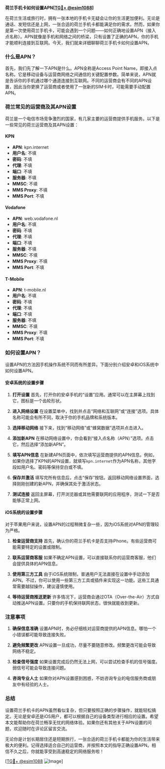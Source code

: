 **荷兰手机卡如何设置APN[[TG💪+ @esim1088](https://t.me/s/esim1088)]**

在荷兰生活或旅行时，拥有一张本地的手机卡无疑会让你的生活更加便利。无论是通话、发短信还是上网，一张合适的荷兰手机卡都能满足你的需求。然而，如果你是第一次使用荷兰手机卡，可能会遇到一个问题——如何正确地设置APN（接入点名称）。APN就像是手机和网络之间的桥梁，只有设置了正确的APN，你的手机才能顺利连接到互联网。今天，我们就来详细聊聊荷兰手机卡如何设置APN。

### 什么是APN？

首先，我们先了解一下APN是什么。APN全称是Access Point Name，即接入点名称。它是移动设备与运营商网络之间通信的关键配置参数。简单来说，APN就是告诉你的手机通过哪个通道连接到互联网。不同的运营商会有不同的APN设置，因此当你更换了运营商或者使用了一张新的SIM卡时，可能需要手动配置APN。

### 荷兰常见的运营商及其APN设置

荷兰是一个电信市场竞争激烈的国家，有几家主要的运营商提供手机服务。以下是一些常见的荷兰运营商及其APN设置：

#### KPN
- **APN**: kpn.internet
- **用户名**: 不填
- **密码**: 不填
- **代理**: 不填
- **端口**: 不填
- **服务器**: 不填
- **MMSC**: 不填
- **MMS Proxy**: 不填
- **MMS Port**: 不填

#### Vodafone
- **APN**: web.vodafone.nl
- **用户名**: 不填
- **密码**: 不填
- **代理**: 不填
- **端口**: 不填
- **服务器**: 不填
- **MMSC**: 不填
- **MMS Proxy**: 不填
- **MMS Port**: 不填

#### T-Mobile
- **APN**: t-mobile.nl
- **用户名**: 不填
- **密码**: 不填
- **代理**: 不填
- **端口**: 不填
- **服务器**: 不填
- **MMSC**: 不填
- **MMS Proxy**: 不填
- **MMS Port**: 不填

### 如何设置APN？

设置APN的方法因手机操作系统不同而有所差异。下面分别介绍安卓和iOS系统中如何设置APN。

#### 安卓系统的设置步骤

1. **打开设置**
   首先，打开你的安卓手机的“设置”应用。通常可以在主屏幕上找到它，图标是一个齿轮形状。

2. **进入网络设置**
   在设置菜单中，找到并点击“网络和互联网”或“连接”选项。具体名称可能会有所不同，取决于你的手机品牌和系统版本。

3. **选择移动网络**
   接下来，找到“移动网络”或“蜂窝数据”选项并点击进入。

4. **添加新APN**
   在移动网络设置中，你会看到“接入点名称（APN）”选项。点击它，然后选择“添加新APN”。

5. **填写APN信息**
   在新建APN页面中，依次填写运营商提供的APN信息。例如，如果你选择了KPN的APN设置，就填写`kpn.internet`作为APN名称，其他字段如用户名、密码等保持空白或不填。

6. **保存并激活**
   填写完所有信息后，点击“保存”按钮。返回移动网络设置界面，选择刚刚创建的新APN，并确保其处于激活状态。

7. **测试连接**
   返回主屏幕，打开浏览器或其他需要联网的应用程序，测试一下是否能够正常上网。

#### iOS系统的设置步骤

对于苹果用户来说，设置APN的过程稍微复杂一些，因为iOS系统对APN的管理较为严格。

1. **检查运营商支持**
   首先，确认你的荷兰手机卡是否支持iPhone。有些运营商可能需要特定的设置或限制。

2. **联系运营商客服**
   如果不确定APN设置，可以直接联系你的运营商客服，他们会提供具体的APN信息。

3. **使用第三方工具**
   由于iOS系统限制，普通用户无法直接在设置中手动添加APN。不过，你可以使用一些第三方工具或插件来实现这一功能。这些工具通常需要越狱操作，建议谨慎使用。

4. **等待运营商推送更新**
   许多情况下，运营商会通过OTA（Over-the-Air）方式自动推送APN设置。只要你的手机保持联网状态，很快就能收到更新。

### 注意事项

1. **确保信息准确**
   设置APN时，务必仔细核对运营商提供的APN信息。哪怕一个小错误都可能导致连接失败。

2. **避免频繁更改**
   APN设置一旦成功，尽量不要随意修改。频繁更改可能会导致网络不稳定。

3. **检查信号强度**
   如果设置完成后仍然无法上网，可以尝试检查手机的信号强度。弱信号可能会导致连接问题。

4. **咨询专业人士**
   如果你对APN设置感到困惑，不妨咨询专业的电信服务商或朋友中有经验的人士。

### 总结

设置荷兰手机卡的APN虽然看似复杂，但只要按照正确的步骤操作，就能轻松搞定。无论是安卓还是iOS用户，都可以根据自己的设备类型进行相应的设置。希望本文能帮助你在荷兰畅享无忧的网络体验。如果你还有其他关于APN设置的问题，欢迎随时在评论区留言交流。

无论你是计划长期居住还是短期旅行，一张合适的荷兰手机卡都能为你的生活带来极大的便利。记得选择适合自己的运营商，并按照本文的指导正确设置APN。相信不久之后，你就能享受到高速稳定的网络服务啦！

[[TG💪+ @esim1088](https://t.me/s/esim1088) ![Image](https://i.postimg.cc/4NQfJmqS/Snipaste-2025-05-13-00-14-12.png)]